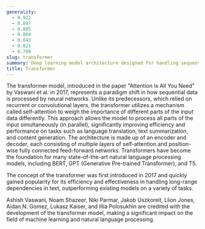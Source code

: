 ```yaml
---
generality:
  - 0.922
  - 0.897
  - 0.885
  - 0.864
  - 0.843
  - 0.821
  - 0.799
slug: transformer
summary: Deep learning model architecture designed for handling sequential data, especially effective in natural language processing tasks.
title: Transformer
---
```


The transformer model, introduced in the paper "Attention Is All You Need" by Vaswani et al. in 2017, represents a paradigm shift in how sequential data is processed by neural networks. Unlike its predecessors, which relied on recurrent or convolutional layers, the transformer utilizes a mechanism called self-attention to weigh the importance of different parts of the input data differently. This approach allows the model to process all parts of the input simultaneously (in parallel), significantly improving efficiency and performance on tasks such as language translation, text summarization, and content generation. The architecture is made up of an encoder and decoder, each consisting of multiple layers of self-attention and position-wise fully connected feed-forward networks. Transformers have become the foundation for many state-of-the-art natural language processing models, including BERT, GPT (Generative Pre-trained Transformer), and T5.

The concept of the transformer was first introduced in 2017 and quickly gained popularity for its efficiency and effectiveness in handling long-range dependencies in text, outperforming existing models on a variety of tasks.

Ashish Vaswani, Noam Shazeer, Niki Parmar, Jakob Uszkoreit, Llion Jones, Aidan N. Gomez, Lukasz Kaiser, and Illia Polosukhin are credited with the development of the transformer model, making a significant impact on the field of machine learning and natural language processing.
